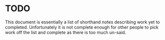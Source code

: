 # TODO

This document is essentially a list of shorthand notes describing work yet to completed.
Unfortunately it is not complete enough for other people to pick work off the list and
complete as there is too much un-said.

